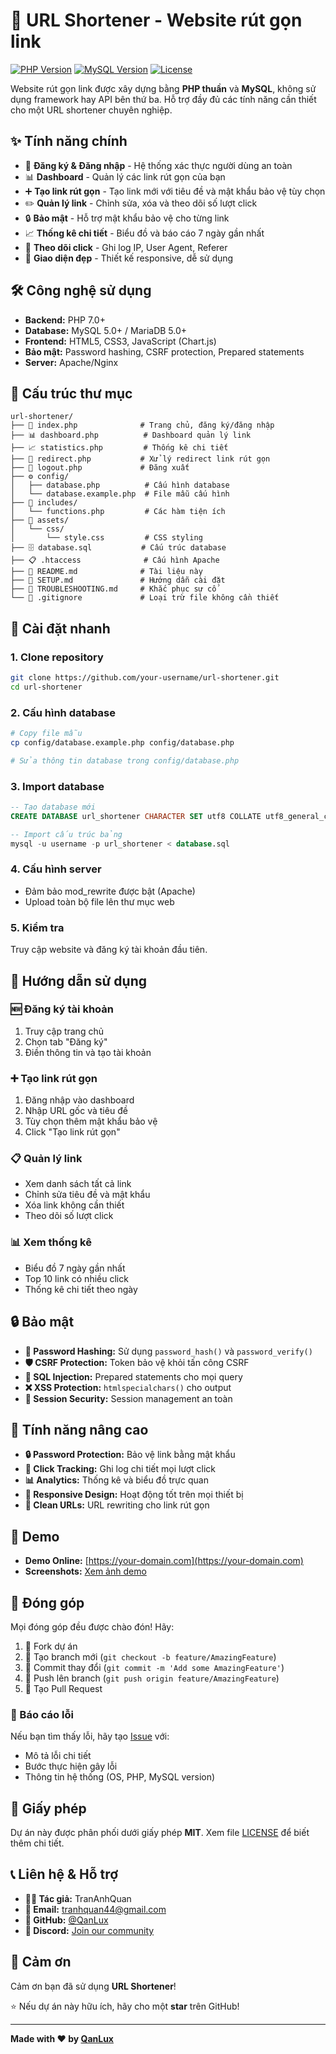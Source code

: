 # 🔗 URL Shortener - Website rút gọn link

[![PHP Version](https://img.shields.io/badge/PHP-7.0+-blue.svg)](https://php.net)
[![MySQL Version](https://img.shields.io/badge/MySQL-5.0+-green.svg)](https://mysql.com)
[![License](https://img.shields.io/badge/License-MIT-yellow.svg)](LICENSE)

Website rút gọn link được xây dựng bằng **PHP thuần** và **MySQL**, không sử dụng framework hay API bên thứ ba. Hỗ trợ đầy đủ các tính năng cần thiết cho một URL shortener chuyên nghiệp.

## ✨ Tính năng chính

- 🔐 **Đăng ký & Đăng nhập** - Hệ thống xác thực người dùng an toàn
- 📊 **Dashboard** - Quản lý các link rút gọn của bạn
- ➕ **Tạo link rút gọn** - Tạo link mới với tiêu đề và mật khẩu bảo vệ tùy chọn
- ✏️ **Quản lý link** - Chỉnh sửa, xóa và theo dõi số lượt click
- 🔒 **Bảo mật** - Hỗ trợ mật khẩu bảo vệ cho từng link
- 📈 **Thống kê chi tiết** - Biểu đồ và báo cáo 7 ngày gần nhất
- 📝 **Theo dõi click** - Ghi log IP, User Agent, Referer
- 🎨 **Giao diện đẹp** - Thiết kế responsive, dễ sử dụng

## 🛠️ Công nghệ sử dụng

- **Backend:** PHP 7.0+
- **Database:** MySQL 5.0+ / MariaDB 5.0+
- **Frontend:** HTML5, CSS3, JavaScript (Chart.js)
- **Bảo mật:** Password hashing, CSRF protection, Prepared statements
- **Server:** Apache/Nginx

## 📁 Cấu trúc thư mục

```
url-shortener/
├── 📄 index.php              # Trang chủ, đăng ký/đăng nhập
├── 📊 dashboard.php          # Dashboard quản lý link
├── 📈 statistics.php         # Thống kê chi tiết
├── 🔗 redirect.php           # Xử lý redirect link rút gọn
├── 🚪 logout.php             # Đăng xuất
├── ⚙️ config/
│   ├── database.php          # Cấu hình database
│   └── database.example.php  # File mẫu cấu hình
├── 🔧 includes/
│   └── functions.php         # Các hàm tiện ích
├── 🎨 assets/
│   └── css/
│       └── style.css         # CSS styling
├── 🗄️ database.sql           # Cấu trúc database
├── 📋 .htaccess              # Cấu hình Apache
├── 📖 README.md              # Tài liệu này
├── 🚀 SETUP.md               # Hướng dẫn cài đặt
├── 🔧 TROUBLESHOOTING.md     # Khắc phục sự cố
└── 🚫 .gitignore             # Loại trừ file không cần thiết
```

## 🚀 Cài đặt nhanh

### 1. Clone repository
```bash
git clone https://github.com/your-username/url-shortener.git
cd url-shortener
```

### 2. Cấu hình database
```bash
# Copy file mẫu
cp config/database.example.php config/database.php

# Sửa thông tin database trong config/database.php
```

### 3. Import database
```sql
-- Tạo database mới
CREATE DATABASE url_shortener CHARACTER SET utf8 COLLATE utf8_general_ci;

-- Import cấu trúc bảng
mysql -u username -p url_shortener < database.sql
```

### 4. Cấu hình server
- Đảm bảo mod_rewrite được bật (Apache)
- Upload toàn bộ file lên thư mục web

### 5. Kiểm tra
Truy cập website và đăng ký tài khoản đầu tiên.

## 📖 Hướng dẫn sử dụng

### 🆕 Đăng ký tài khoản
1. Truy cập trang chủ
2. Chọn tab "Đăng ký"
3. Điền thông tin và tạo tài khoản

### ➕ Tạo link rút gọn
1. Đăng nhập vào dashboard
2. Nhập URL gốc và tiêu đề
3. Tùy chọn thêm mật khẩu bảo vệ
4. Click "Tạo link rút gọn"

### 📋 Quản lý link
- Xem danh sách tất cả link
- Chỉnh sửa tiêu đề và mật khẩu
- Xóa link không cần thiết
- Theo dõi số lượt click

### 📊 Xem thống kê
- Biểu đồ 7 ngày gần nhất
- Top 10 link có nhiều click
- Thống kê chi tiết theo ngày

## 🔒 Bảo mật

- **🔐 Password Hashing:** Sử dụng `password_hash()` và `password_verify()`
- **🛡️ CSRF Protection:** Token bảo vệ khỏi tấn công CSRF
- **💉 SQL Injection:** Prepared statements cho mọi query
- **❌ XSS Protection:** `htmlspecialchars()` cho output
- **🔑 Session Security:** Session management an toàn

## 🌟 Tính năng nâng cao

- **🔒 Password Protection:** Bảo vệ link bằng mật khẩu
- **📝 Click Tracking:** Ghi log chi tiết mọi lượt click
- **📊 Analytics:** Thống kê và biểu đồ trực quan
- **📱 Responsive Design:** Hoạt động tốt trên mọi thiết bị
- **🔗 Clean URLs:** URL rewriting cho link rút gọn

## 🚀 Demo

- **Demo Online:** [https://your-domain.com](https://your-domain.com)
- **Screenshots:** [Xem ảnh demo](docs/screenshots.md)

## 🤝 Đóng góp

Mọi đóng góp đều được chào đón! Hãy:

1. 🍴 Fork dự án
2. 🌿 Tạo branch mới (`git checkout -b feature/AmazingFeature`)
3. 💾 Commit thay đổi (`git commit -m 'Add some AmazingFeature'`)
4. 🚀 Push lên branch (`git push origin feature/AmazingFeature`)
5. 📝 Tạo Pull Request

### 🐛 Báo cáo lỗi

Nếu bạn tìm thấy lỗi, hãy tạo [Issue](https://github.com/QanLux/link-shortener/issues) với:
- Mô tả lỗi chi tiết
- Bước thực hiện gây lỗi
- Thông tin hệ thống (OS, PHP, MySQL version)

## 📄 Giấy phép

Dự án này được phân phối dưới giấy phép **MIT**. Xem file [LICENSE](LICENSE) để biết thêm chi tiết.

## 📞 Liên hệ & Hỗ trợ

- **👨‍💻 Tác giả:** TranAnhQuan
- **📧 Email:** tranhquan44@gmail.com
- **🐙 GitHub:** [@QanLux](https://github.com/QanLux)
- **💬 Discord:** [Join our community](https://discord.gg/your-server)

## 🙏 Cảm ơn

Cảm ơn bạn đã sử dụng **URL Shortener**! 

⭐ Nếu dự án này hữu ích, hãy cho một **star** trên GitHub!

---

**Made with ❤️ by [QanLux](https://github.com/QanLux)**



